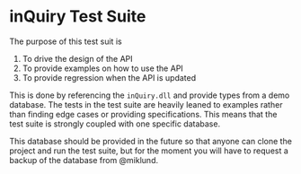 ﻿# inQuiry Test Suite

The purpose of this test suit is

1. To drive the design of the API
2. To provide examples on how to use the API
3. To provide regression when the API is updated

This is done by referencing the `inQuiry.dll` and provide types from a demo 
database. The tests in the test suite are heavily leaned to examples rather
than finding edge cases or providing specifications. This means that the
test suite is strongly coupled with one specific database.

This database should be provided in the future so that anyone can clone the
project and run the test suite, but for the moment you will have to request
a backup of the database from @miklund.
